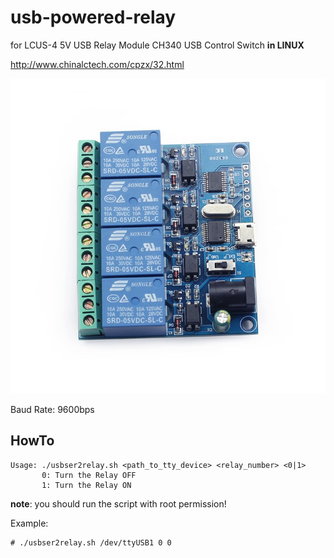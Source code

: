 # usb-powered-relay
for LCUS-4 5V USB Relay Module CH340 USB Control Switch **in LINUX**

http://www.chinalctech.com/cpzx/32.html

![](LCUS-4-5V-USB-Relay-Module.jfif)

Baud Rate: 9600bps

## HowTo

	Usage: ./usbser2relay.sh <path_to_tty_device> <relay_number> <0|1>
		   0: Turn the Relay OFF
		   1: Turn the Relay ON

**note**: you should run the script with root permission!

Example:

	# ./usbser2relay.sh /dev/ttyUSB1 0 0
